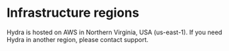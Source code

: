 # Infrastructure regions

Hydra is hosted on AWS in Northern Virginia, USA (us-east-1). If you need Hydra in another region, please contact support.
